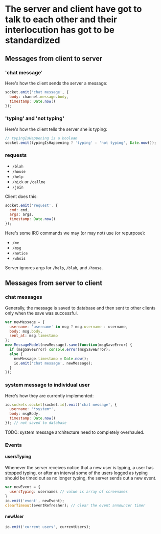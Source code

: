 # The server and client have got to talk to each other and their interlocution has got to be standardized

## Messages from client to server

### 'chat message'

Here's how the client sends the server a message:

```js
socket.emit('chat message', {
  body: channel.message.body,
  timestamp: Date.now()
});
```

### 'typing' and 'not typing'

Here's how the client tells the server she is typing:

```js
// typingIsHappening is a boolean
socket.emit(typingIsHappening ? 'typing' : 'not typing', Date.now());
```

### requests

- `/blah`
- `/house`
- `/help`
- `/nick` or `/callme`
- `/join` <channel>

Client does this:
```js
socket.emit('request', {
  cmd: cmd,
  args: args,
  timestamp: Date.now()
});
```

Here's some IRC commands we may (or may not) use (or repurpose):

- `/me`
- `/msg`
- `/notice`
- `/whois`

Server ignores args for `/help`, `/blah`, and `/house`.

## Messages from server to client

### chat messages

Generally, the message is saved to database and then sent to other clients only when the save was successful.

```js
var newMessage = {
  username: 'username' in msg ? msg.username : username,
  body: msg.body,
  sent_at: msg.timestamp
};
new MessageModel(newMessage).save(function(msgSaveError) {
  if (msgSaveError) console.error(msgSaveError);
  else {
    newMessage.timestamp = Date.now();
    io.emit('chat message', newMessage);
  }
});
```

### system message to individual user

Here's how they are currently implemented:

```js
io.sockets.socket[socket.id].emit('chat message', {
  username: '*system*',
  body: msgBody,
  timestamp: Date.now()
}); // not saved to database
```

TODO: system message architecture need to completely overhauled.

### Events

#### usersTyping

Whenever the server receives notice that a new user is typing, a user has stopped typing, or after an interval some of the users logged as typing should be timed out as no longer typing, the server sends out a new event.

```js
var newEvent = {
  usersTyping: usernames // value is array of screenames
}
io.emit('event', newEvent);
clearTimeout(eventRefresher); // clear the event announcer timer
```

#### newUser

```js
io.emit('current users', currentUsers);
```
